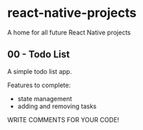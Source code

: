 # react-native-projects

A home for all future React Native projects

## 00 - Todo List

A simple todo list app.

Features to complete:

- state management
- adding and removing tasks

WRITE COMMENTS FOR YOUR CODE!
